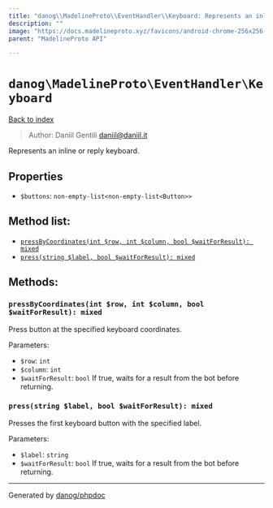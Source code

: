 ```yaml
---
title: "danog\\MadelineProto\\EventHandler\\Keyboard: Represents an inline or reply keyboard."
description: ""
image: "https://docs.madelineproto.xyz/favicons/android-chrome-256x256.png"
parent: "MadelineProto API"

---
```

# `danog\MadelineProto\EventHandler\Keyboard`
[Back to index](../../../index.html)

> Author: Daniil Gentili <daniil@daniil.it>  
  

Represents an inline or reply keyboard.  



## Properties
* `$buttons`: `non-empty-list<non-empty-list<Button>>` 

## Method list:
* [`pressByCoordinates(int $row, int $column, bool $waitForResult): mixed`](#pressByCoordinates)
* [`press(string $label, bool $waitForResult): mixed`](#press)

## Methods:
### <a name="pressByCoordinates"></a> `pressByCoordinates(int $row, int $column, bool $waitForResult): mixed`

Press button at the specified keyboard coordinates.


Parameters:

* `$row`: `int`   
* `$column`: `int`   
* `$waitForResult`: `bool` If true, waits for a result from the bot before returning.  



### <a name="press"></a> `press(string $label, bool $waitForResult): mixed`

Presses the first keyboard button with the specified label.


Parameters:

* `$label`: `string`   
* `$waitForResult`: `bool` If true, waits for a result from the bot before returning.  



---
Generated by [danog/phpdoc](https://phpdoc.daniil.it)
